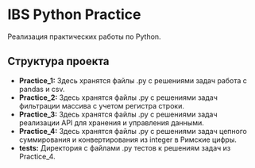 # IBS Python Practice

Реализация практических работы по Python.

## Структура проекта

- **Practice_1:** Здесь хранятся файлы .py с решениями задач работа с pandas и csv.
- **Practice_2:** Здесь хранятся файлы .py с решениями задач фильтрации массива с учетом регистра строки.
- **Practice_3:** Здесь хранятся файлы .py с решениями задач реализации API для хранения и управления данными.
- **Practice_4:** Здесь хранятся файлы .py с решениями задач цепного суммирования и конвертирования из integer в Римские цифры.
- **tests:** Директория с файлами .py тестов к решениям задач из Practice_4.

